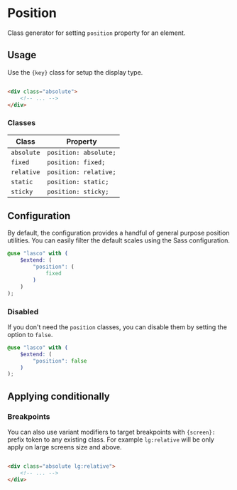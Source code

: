 # Position

Class generator for setting `position` property for an element.

## Usage

Use the `{key}` class for setup the display type.

```html

<div class="absolute">
    <!-- ... -->
</div>
```

### Classes

| Class      | Property              |
|------------|-----------------------|
| `absolute` | `position: absolute;` |
| `fixed`    | `position: fixed;`    |
| `relative` | `position: relative;` |
| `static`   | `position: static;`   |
| `sticky`   | `position: sticky;`   |

## Configuration

By default, the configuration provides a handful of general purpose position utilities. You can easily filter the
default scales using the Sass configuration.

```scss
@use "lasco" with (
    $extend: (
        "position": (
            fixed
        )
    )
);
```

### Disabled

If you don't need the `position` classes, you can disable them by setting the option to `false`.

```scss
@use "lasco" with (
    $extend: (
        "position": false
    )
);
```

## Applying conditionally

### Breakpoints

You can also use variant modifiers to target breakpoints with `{screen}:` prefix token to any existing class. For
example `lg:relative` will be only apply on large screens size and above.

```html

<div class="absolute lg:relative">
    <!-- ... -->
</div>
```
